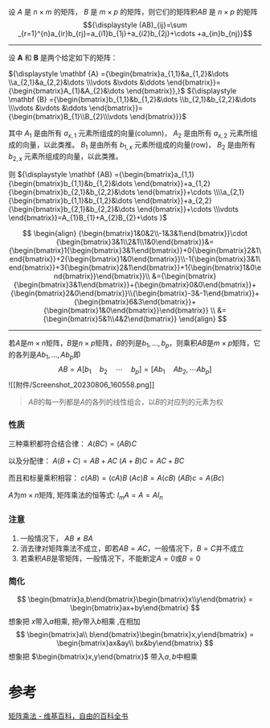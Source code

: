 
设 $A$ 是 ${\displaystyle n\times m}$ 的矩阵， $B$ 是 $m\times p$ 的矩阵，则它们的矩阵积$AB$ 是 $n\times p$ 的矩阵
$${\displaystyle (AB)_{ij}=\sum _{r=1}^{n}a_{ir}b_{rj}=a_{i1}b_{1j}+a_{i2}b_{2j}+\cdots +a_{in}b_{nj}}$$

---

设 $\mathbf{A}$ 和 $\mathbf {B}$ 是两个给定如下的矩阵：

${\displaystyle \mathbf {A} ={\begin{bmatrix}a_{1,1}&a_{1,2}&\dots \\a_{2,1}&a_{2,2}&\dots \\\vdots &\vdots &\ddots \end{bmatrix}}={\begin{bmatrix}A_{1}&A_{2}&\dots \end{bmatrix}},}$  ${\displaystyle \mathbf {B} ={\begin{bmatrix}b_{1,1}&b_{1,2}&\dots \\b_{2,1}&b_{2,2}&\dots \\\vdots &\vdots &\ddots \end{bmatrix}}={\begin{bmatrix}B_{1}\\B_{2}\\\vdots \end{bmatrix}}}$ 

其中
$A_{1}$ 是由所有 ${\displaystyle a_{x,1}}$ 元素所组成的向量(column)， $A_{2}$ 是由所有 ${\displaystyle a_{x,2}}$ 元素所组成的向量，以此类推。
$B_{1}$ 是由所有 ${\displaystyle b_{1,x}}$ 元素所组成的向量(row)， $B_{2}$ 是由所有 ${\displaystyle b_{2,x}}$ 元素所组成的向量，以此类推。

则
${\displaystyle \mathbf {AB} ={\begin{bmatrix}a_{1,1}{\begin{bmatrix}b_{1,1}&b_{1,2}&\dots \end{bmatrix}}+a_{1,2}{\begin{bmatrix}b_{2,1}&b_{2,2}&\dots \end{bmatrix}}+\cdots \\\\a_{2,1}{\begin{bmatrix}b_{1,1}&b_{1,2}&\dots \end{bmatrix}}+a_{2,2}{\begin{bmatrix}b_{2,1}&b_{2,2}&\dots \end{bmatrix}}+\cdots \\\vdots \end{bmatrix}}=A_{1}B_{1}+A_{2}B_{2}+\dots }$

$$
\begin{align}
{\begin{bmatrix}1&0&2\\-1&3&1\end{bmatrix}}\cdot {\begin{bmatrix}3&1\\2&1\\1&0\end{bmatrix}}&={\begin{bmatrix}1{\begin{bmatrix}3&1\end{bmatrix}}+0{\begin{bmatrix}2&1\end{bmatrix}}+2{\begin{bmatrix}1&0\end{bmatrix}}\\-1{\begin{bmatrix}3&1\end{bmatrix}}+3{\begin{bmatrix}2&1\end{bmatrix}}+1{\begin{bmatrix}1&0\end{bmatrix}}\end{bmatrix}}\\
&={\begin{bmatrix}{\begin{bmatrix}3&1\end{bmatrix}}+{\begin{bmatrix}0&0\end{bmatrix}}+{\begin{bmatrix}2&0\end{bmatrix}}\\{\begin{bmatrix}-3&-1\end{bmatrix}}+{\begin{bmatrix}6&3\end{bmatrix}}+{\begin{bmatrix}1&0\end{bmatrix}}\end{bmatrix}} \\
&={\begin{bmatrix}5&1\\4&2\end{bmatrix}}
\end{align}
$$

---
若$A$是$m×n$矩阵，$B$是$n×p$矩阵，$B$的列是$b_{1},\dots,b_p$，则乘积$AB$是$m×p$矩阵，它的各列是$Ab_{1},\dots,Ab_p$即$$AB=A[b_1\quad b_2\quad\cdots\quad b_p]=[Ab_1\quad Ab_2,\cdots Ab_p]$$
![[附件/Screenshot_20230806_160558.png]]

> $AB$的每一列都是$A$的各列的线性组合，以$B$的对应列的元素为权

### 性质
三种乘积都符合结合律：
${\displaystyle A(BC)=(AB)C}$ 

以及分配律：
${\displaystyle A(B+C)=AB+AC}$ 
${\displaystyle (A+B)C=AC+BC}$ 

而且和标量乘积相容：
${\displaystyle c(AB)=(cA)B}$ 
${\displaystyle (Ac)B=A(cB)}$ 
${\displaystyle (AB)c=A(Bc)}$

$A$为$m\times n$矩阵, 矩阵乘法的恒等式:
$I_mA=A=AI_n$

### 注意
1. 一般情况下， $AB≠BA$
2. 消去律对矩阵乘法不成立，即若$AB=AC$，一般情况下，$B=C$并不成立
3. 若乘积$AB$是零矩阵，一般情况下，不能断定$A=0$或$B=0$
### 简化
$$
\begin{bmatrix}a,b\end{bmatrix}\begin{bmatrix}x\\y\end{bmatrix}
= \begin{bmatrix}ax+by\end{bmatrix}
$$
想象把 $x$带入$a$相乘, 把$y$带入$b$相乘 ,在相加
$$
\begin{bmatrix}a\\ b\end{bmatrix}\begin{bmatrix}x,y\end{bmatrix}
= \begin{bmatrix}ax&ay\\ bx&by\end{bmatrix}
$$
想象把 $\begin{bmatrix}x,y\end{bmatrix}$ 带入$a,b$中相乘

# 参考
[矩阵乘法 - 维基百科，自由的百科全书](https://zh.wikipedia.org/wiki/%E7%9F%A9%E9%99%A3%E4%B9%98%E6%B3%95)
